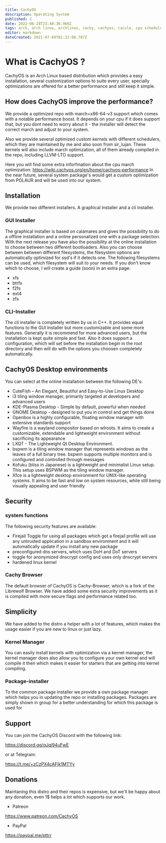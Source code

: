 ```yaml
---
title: CachyOS
description: Operating System
published: 1
date: 2022-06-28T23:40:36.966Z
tags: arch, arch linux, archlinux, cachy, cachyos, cacule, cpu scheduler, gnu, linux
editor: markdown
dateCreated: 2021-07-04T01:32:08.787Z
---
```


# What is CachyOS ?

CachyOS is an Arch Linux based distribution which provides a easy installation, several customization options to suite every user, specially optimizations are offered for a better performance and still keep it simple.

## How does CachyOS improve the performance?

We provide a optimized repo with march=x86-64-v3 support which comes with a notable performance boost. It depends on your cpu if it does support that, but you dont need to worry about it - the installer will detect the correct march and adjust to your system.

Also we provide several optimized custom kernels with different schedulers, which they are maintained by me and also soon from sir_lujan.
These kernels will also include march optimization, all of them already compiled in the repo, including LLVM-LTO support.

Here you will find some extra inforfmation about the cpu march optimization:
https://wiki.cachyos.org/en/home/cachyos-performance
In the near future, several system package's would get a custom optimization from POLAUR and will be used into our system.

## Installation

We provide two different installers. A graphical installer and a cli installer.

### GUI Installer
The graphical installer is based on calamares and gives the possibility to do a offline installation and a online personalized one with a package selection.
With the next release you have also the possibility at the online installation to choose between two different bootloaders.
Also you can choose between between different filesystems, the filesystem options are automatically optimized for ssd's if it detects one.
The following filesystems can be used, which filesystem will suit to your needs. If you don't know which to choose, I will create a guide (soon) in an extra page:

- xfs
- btrfs
- f2fs
- ext4
- zfs

### CLI-Installer

The cli installer is completely written by us in C++. It provides equal functions to the GUI Installer but more customizable and some more features. Generally it is recommend for more advanced users, but the installation is kept quite simple and fast. Also it does support a configuration, which will set before the installation begin in the root directory and then will do with the options you choosen completely automatically.

## CachyOS Desktop environments

You can select at the online installation between the following DE's:

- CuteFish – An Elegant, Beautiful and Easy-to-Use Linux Desktop
- i3 tiling window manager, primarily targeted at developers and advanced users
- KDE-Plasma Desktop - Simple by default, powerful when needed
- GNOME Desktop - designed to put you in control and get things done
- Openbox is a highly configurable, floating window manager with extensive standards support
- Wayfire is a wayland compositor based on wlroots. It aims to create a customizable, extendable and lightweight environment without sacrificing its appearance
- LXQT - The Lightweight Qt Desktop Environment.
- bspwm is a tiling window manager that represents windows as the leaves of a full binary tree. bspwm supports multiple monitors and is configured and controlled through messages
- Kofuku (bliss in Japanese) is a lightweight and minimalist Linux setup. This setup uses BSPWM as the tiling window manager.
- Xfce is a lightweight desktop environment for UNIX-like operating systems. It aims to be fast and low on system resources, while still being visually appealing and user friendly

## Security

### system functions

The following security features are available:

- Firejail Toggle for using all packages which got a firejail profile will use any untrusted application in a sandbox environment and it will automatically update if you install any new package
- preconfigured dns servers, which uses DoH and DoT servers
- toggle for anonymized dnscrypt config and uses only dnscrypt servers
- hardened linux kernel

### Cachy Browser

The default browser of CachyOS is Cachy-Browser, which is a fork of the Librewolf Browser. We have added some extra security
improvements as it is compiled with more secure flags and performance related too.

## Simplicity

We have added to the distro a helper with a lot of features, which makes the usage easier if you are new to linux or just lazy.

### Kernel Manager

You can easily install kernels with optimization via a kernel manager, the kernel manager does also allow you to configure your own kernel and will compile it then which makes it easier for starters that are getting into kernel compiling.

### Package-installer

To the common package installer we provide a own package manager which helps you in updating the repo or installing packages. Packages are simply shown in group for a better understanding for which this package is used for

## Support

You can join the CachyOS Discord with the following link:

https://discord.gg/qJqj94uFwE

or at Telegram:

https://t.me/+zCzPX4cAFjk1MTYy

## Donations

Maintaning this distro and their repos is expensive, but we'll be happy about any donation, even 1$ helps a lot which supports our work.

- Patreon

https://www.patreon.com/CachyOS

- PayPal

https://paypal.me/pttrr